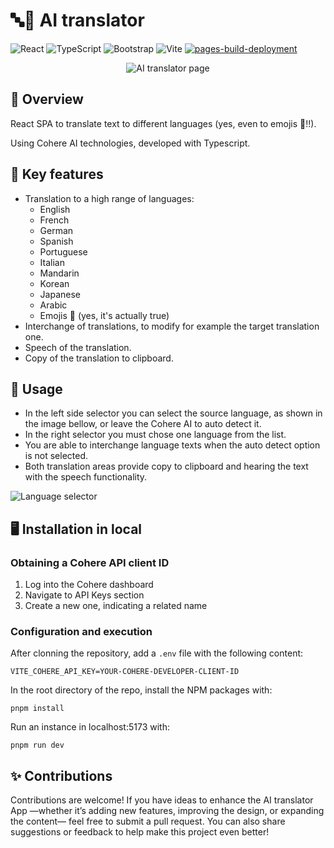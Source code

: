 # 🔤🤖 AI translator
![React](https://img.shields.io/badge/react-%2320232a.svg?style=flat-square&logo=react&logoColor=%2361DAFB)
![TypeScript](https://img.shields.io/badge/typescript-%23007ACC.svg?style=flat-square&logo=typescript&logoColor=white)
![Bootstrap](https://img.shields.io/badge/bootstrap-%238511FA.svg?style=flat-square&logo=bootstrap&logoColor=white)
![Vite](https://img.shields.io/badge/vite-%23646CFF.svg?style=flat-square&logo=vite&logoColor=white)
[![pages-build-deployment](https://github.com/bautista225/ai-translator/actions/workflows/pages/pages-build-deployment/badge.svg)](https://github.com/bautista225/ai-translator/actions/workflows/pages/pages-build-deployment)

<p align="center">
   <img alt="AI translator page" src="https://github.com/user-attachments/assets/90a3ccf0-fd62-4cce-a6f5-2b39ed565ccf" />
</p>

## 🔎 Overview

React SPA to translate text to different languages (yes, even to emojis 🌟!!).

Using Cohere AI technologies, developed with Typescript.

## 🌱 Key features
- Translation to a high range of languages:
   - English
   - French
   - German
   - Spanish
   - Portuguese
   - Italian
   - Mandarin
   - Korean
   - Japanese
   - Arabic
   - Emojis 🌟 (yes, it's actually true)
- Interchange of translations, to modify for example the target translation one.
- Speech of the translation.
- Copy of the translation to clipboard.

## 📖 Usage
- In the left side selector you can select the source language, as shown in the image bellow, or leave the Cohere AI to auto detect it. 
- In the right selector you must chose one language from the list.
- You are able to interchange language texts when the auto detect option is not selected.
- Both translation areas provide copy to clipboard and hearing the text with the speech functionality.

![Language selector](https://github.com/user-attachments/assets/d08248ca-1244-49d6-a276-b834dc97f640)

## 🖥 Installation in local
### Obtaining a Cohere API client ID
1. Log into the Cohere dashboard
2. Navigate to API Keys section
3. Create a new one, indicating a related name

### Configuration and execution
After clonning the repository, add a `.env` file with the following content:
```
VITE_COHERE_API_KEY=YOUR-COHERE-DEVELOPER-CLIENT-ID
```
In the root directory of the repo, install the NPM packages with:
```
pnpm install
```
Run an instance in localhost:5173 with:
```
pnpm run dev
```

## ✨ Contributions
Contributions are welcome! If you have ideas to enhance the AI translator App —whether it’s adding new features, improving the design, or expanding the content— feel free to submit a pull request. You can also share suggestions or feedback to help make this project even better!
